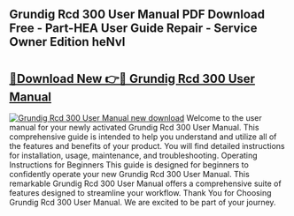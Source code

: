## Grundig Rcd 300 User Manual PDF Download Free - Part-HEA User Guide Repair - Service Owner Edition heNvI

# <h2><a href="http://bc53547.oget.top/?id=Grundig+Rcd+300+User+Manual">🔗Download New 👉🔴 Grundig Rcd 300 User Manual</a></h2>

[![Grundig Rcd 300 User Manual new download](https://i.imgur.com/5g1atiW.png)](http://bc53547.oget.top/?id=Grundig+Rcd+300+User+Manual)
Welcome to the user manual for your newly activated Grundig Rcd 300 User Manual. This comprehensive guide is intended to help you understand and utilize all of the features and benefits of your product. You will find detailed instructions for installation, usage, maintenance, and troubleshooting. Operating Instructions for Beginners This guide is designed for beginners to confidently operate your new Grundig Rcd 300 User Manual. This remarkable Grundig Rcd 300 User Manual offers a comprehensive suite of features designed to streamline your workflow. Thank You for Choosing Grundig Rcd 300 User Manual. We are excited to be part of your journey.
